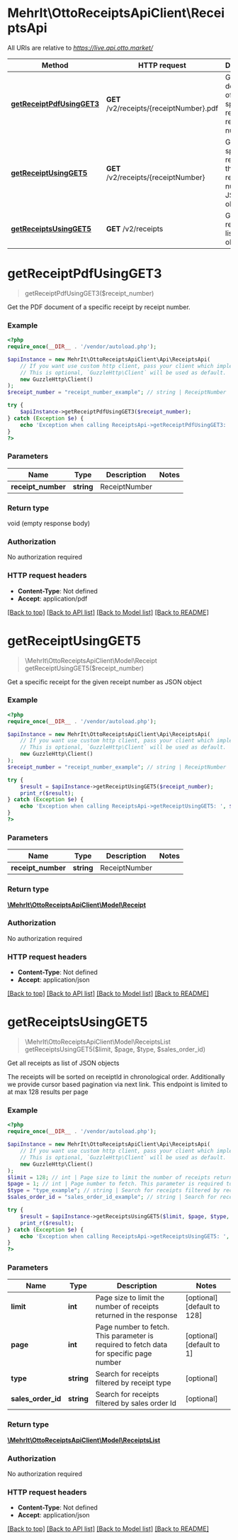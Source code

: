 # MehrIt\OttoReceiptsApiClient\ReceiptsApi

All URIs are relative to *https://live.api.otto.market/*

Method | HTTP request | Description
------------- | ------------- | -------------
[**getReceiptPdfUsingGET3**](ReceiptsApi.md#getreceiptpdfusingget3) | **GET** /v2/receipts/{receiptNumber}.pdf | Get the PDF document of a specific receipt by receipt number.
[**getReceiptUsingGET5**](ReceiptsApi.md#getreceiptusingget5) | **GET** /v2/receipts/{receiptNumber} | Get a specific receipt for the given receipt number as JSON object
[**getReceiptsUsingGET5**](ReceiptsApi.md#getreceiptsusingget5) | **GET** /v2/receipts | Get all receipts as list of JSON objects

# **getReceiptPdfUsingGET3**
> getReceiptPdfUsingGET3($receipt_number)

Get the PDF document of a specific receipt by receipt number.

### Example
```php
<?php
require_once(__DIR__ . '/vendor/autoload.php');

$apiInstance = new MehrIt\OttoReceiptsApiClient\Api\ReceiptsApi(
    // If you want use custom http client, pass your client which implements `GuzzleHttp\ClientInterface`.
    // This is optional, `GuzzleHttp\Client` will be used as default.
    new GuzzleHttp\Client()
);
$receipt_number = "receipt_number_example"; // string | ReceiptNumber

try {
    $apiInstance->getReceiptPdfUsingGET3($receipt_number);
} catch (Exception $e) {
    echo 'Exception when calling ReceiptsApi->getReceiptPdfUsingGET3: ', $e->getMessage(), PHP_EOL;
}
?>
```

### Parameters

Name | Type | Description  | Notes
------------- | ------------- | ------------- | -------------
 **receipt_number** | **string**| ReceiptNumber |

### Return type

void (empty response body)

### Authorization

No authorization required

### HTTP request headers

 - **Content-Type**: Not defined
 - **Accept**: application/pdf

[[Back to top]](#) [[Back to API list]](../../README.md#documentation-for-api-endpoints) [[Back to Model list]](../../README.md#documentation-for-models) [[Back to README]](../../README.md)

# **getReceiptUsingGET5**
> \MehrIt\OttoReceiptsApiClient\Model\Receipt getReceiptUsingGET5($receipt_number)

Get a specific receipt for the given receipt number as JSON object

### Example
```php
<?php
require_once(__DIR__ . '/vendor/autoload.php');

$apiInstance = new MehrIt\OttoReceiptsApiClient\Api\ReceiptsApi(
    // If you want use custom http client, pass your client which implements `GuzzleHttp\ClientInterface`.
    // This is optional, `GuzzleHttp\Client` will be used as default.
    new GuzzleHttp\Client()
);
$receipt_number = "receipt_number_example"; // string | ReceiptNumber

try {
    $result = $apiInstance->getReceiptUsingGET5($receipt_number);
    print_r($result);
} catch (Exception $e) {
    echo 'Exception when calling ReceiptsApi->getReceiptUsingGET5: ', $e->getMessage(), PHP_EOL;
}
?>
```

### Parameters

Name | Type | Description  | Notes
------------- | ------------- | ------------- | -------------
 **receipt_number** | **string**| ReceiptNumber |

### Return type

[**\MehrIt\OttoReceiptsApiClient\Model\Receipt**](../Model/Receipt.md)

### Authorization

No authorization required

### HTTP request headers

 - **Content-Type**: Not defined
 - **Accept**: application/json

[[Back to top]](#) [[Back to API list]](../../README.md#documentation-for-api-endpoints) [[Back to Model list]](../../README.md#documentation-for-models) [[Back to README]](../../README.md)

# **getReceiptsUsingGET5**
> \MehrIt\OttoReceiptsApiClient\Model\ReceiptsList getReceiptsUsingGET5($limit, $page, $type, $sales_order_id)

Get all receipts as list of JSON objects

The receipts will be sorted on receiptId in chronological order. Additionally we provide cursor based pagination via next link. This endpoint is limited to at max 128 results per page

### Example
```php
<?php
require_once(__DIR__ . '/vendor/autoload.php');

$apiInstance = new MehrIt\OttoReceiptsApiClient\Api\ReceiptsApi(
    // If you want use custom http client, pass your client which implements `GuzzleHttp\ClientInterface`.
    // This is optional, `GuzzleHttp\Client` will be used as default.
    new GuzzleHttp\Client()
);
$limit = 128; // int | Page size to limit the number of receipts returned in the response
$page = 1; // int | Page number to fetch. This parameter is required to fetch data for specific page number
$type = "type_example"; // string | Search for receipts filtered by receipt type
$sales_order_id = "sales_order_id_example"; // string | Search for receipts filtered by sales order Id

try {
    $result = $apiInstance->getReceiptsUsingGET5($limit, $page, $type, $sales_order_id);
    print_r($result);
} catch (Exception $e) {
    echo 'Exception when calling ReceiptsApi->getReceiptsUsingGET5: ', $e->getMessage(), PHP_EOL;
}
?>
```

### Parameters

Name | Type | Description  | Notes
------------- | ------------- | ------------- | -------------
 **limit** | **int**| Page size to limit the number of receipts returned in the response | [optional] [default to 128]
 **page** | **int**| Page number to fetch. This parameter is required to fetch data for specific page number | [optional] [default to 1]
 **type** | **string**| Search for receipts filtered by receipt type | [optional]
 **sales_order_id** | **string**| Search for receipts filtered by sales order Id | [optional]

### Return type

[**\MehrIt\OttoReceiptsApiClient\Model\ReceiptsList**](../Model/ReceiptsList.md)

### Authorization

No authorization required

### HTTP request headers

 - **Content-Type**: Not defined
 - **Accept**: application/json

[[Back to top]](#) [[Back to API list]](../../README.md#documentation-for-api-endpoints) [[Back to Model list]](../../README.md#documentation-for-models) [[Back to README]](../../README.md)

